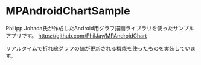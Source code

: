# MPAndroidChartSample
Philipp Johada氏が作成したAndroid用グラフ描画ライブラリを使ったサンプルアプリです。
https://github.com/PhilJay/MPAndroidChart

リアルタイムで折れ線グラフの値が更新される機能を使ったものを実装しています。
